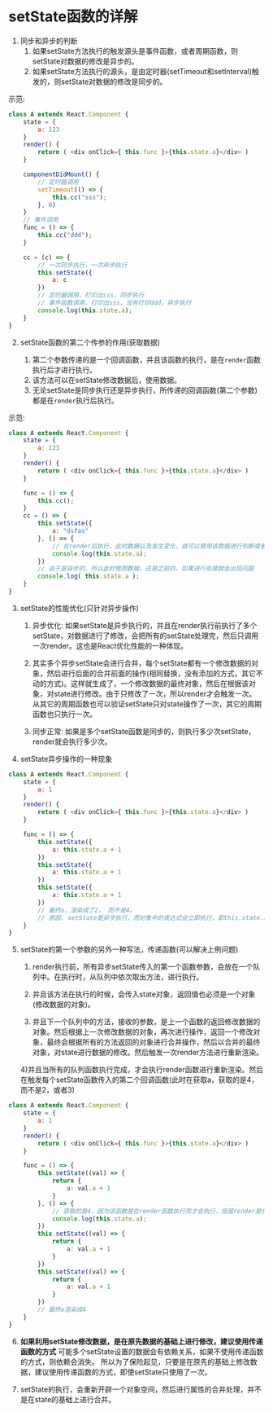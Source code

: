 # setState函数的详解

1. 同步和异步的判断
    1) 如果setState方法执行的触发源头是事件函数，或者周期函数，则setState对数据的修改是异步的。
    2) 如果setState方法执行的源头，是由定时器(setTimeout和setInterval)触发的，则setState对数据的修改是同步的。

示范: 
```js
class A extends React.Component {
    state = {
        a: 123
    }
    render() {
        return ( <div onClick={ this.func }>{this.state.a}</div> )
    }

    componentDidMount() {
        // 定时器调用
        setTimeout(() => {
            this.cc("sss");
        }, 0)
    }
    // 事件调用
    func = () => {
        this.cc("ddd");
    }

    cc = (c) => {
        // 一次同步执行，一次异步执行
        this.setState({
            a: c
        })
        // 定时器调用，打印出sss，同步执行
        // 事件函数调用，打印出sss，没有打印ddd，异步执行
        console.log(this.state.a);
    }
}
```

2. setState函数的第二个传参的作用(获取数据)

    1) 第二个参数传递的是一个回调函数，并且该函数的执行，是在`render`函数执行后才进行执行。
    2) 该方法可以在setState修改数据后，使用数据。
    3) 无论setState是同步执行还是异步执行，所传递的回调函数(第二个参数)都是在`render`执行后执行。

示范:
```js
class A extends React.Component {
    state = {
        a: 123
    }
    render() {
        return ( <div onClick={ this.func }>{this.state.a}</div> )
    }

    func = () => {
        this.cc();
    }
    cc = () => {
        this.setState({
            a: "dsfas"
        }, () => {
            // 在render后执行，此时数据以及发生变化，就可以使用该数据进行判断或者处理
            console.log(this.state.a);
        })
        // 由于是异步的，所以此时使用数据，还是之前的，如果进行处理就会出现问题
        console.log( this.state.a );
    }
}
```

3. setState的性能优化(只针对异步操作)
    1) 异步优化:  如果setState是异步执行的，并且在render执行前执行了多个setState，对数据进行了修改，会把所有的setState处理完，然后只调用一次render。这也是React优化性能的一种体现。

    2) 其实多个异步setState会进行合并，每个setState都有一个修改数据的对象，然后进行后面的合并前面的操作(相同替换，没有添加的方式，其它不动的方式)。这样就生成了，一个修改数据的最终对象，然后在根据该对象，对state进行修改。由于只修改了一次，所以render才会触发一次。
    从其它的周期函数也可以验证setState只对state操作了一次，其它的周期函数也只执行一次。

    3) 同步正常:  如果是多个setState函数是同步的，则执行多少次setState，render就会执行多少次。

4. setState异步操作的一种现象

```js
class A extends React.Component {
    state = {
        a: 1
    }
    render() {
        return ( <div onClick={ this.func }>{this.state.a}</div> )
    }

    func = () => {
        this.setState({
            a: this.state.a + 1
        })
        this.setState({
            a: this.state.a + 1
        })
        this.setState({
            a: this.state.a + 1
        })
        // 最终a，渲染成了2， 而不是4。
        // 原因: setState是异步执行，而对象中的表达式会立即执行，即this.state.a + 1会立即执行，三个得到的都是2。最终结果，a为2。
    }
}
```

5.  setState的第一个参数的另外一种写法，传递函数(可以解决上例问题)
    1) render执行前，所有异步setState传入的第一个函数参数，会放在一个队列中。在执行时，从队列中依次取出方法，进行执行。

    2)  并且该方法在执行的时候，会传入state对象，返回值也必须是一个对象(修改数据的对象)。

    3) 并且下一个队列中的方法，接收的参数，是上一个函数的返回修改数据的对象。然后根据上一次修改数据的对象，再次进行操作，返回一个修改对象，最终会根据所有的方法返回的对象进行合并操作，然后以合并的最终对象，对state进行数据的修改。然后触发一次render方法进行重新渲染。

    4)并且当所有的队列函数执行完成，才会执行render函数进行重新渲染。然后在触发每个setState函数传入的第二个回调函数(此时在获取a，获取的是4，而不是2，或者3)

```js
class A extends React.Component {
    state = {
        a: 1
    }
    render() {
        return ( <div onClick={ this.func }>{this.state.a}</div> )
    }

    func = () => {
        this.setState((val) => {
            return {
                a: val.a + 1
            }
        }, () => {
            // 获取的是4，因为该函数是在render函数执行完才会执行，但是render是在所有的setState处理完数据后才会执行，所有获取的是4。
            console.log(this.state.a);
        })
        this.setState((val) => {
            return {
                a: val.a + 1
            }
        })
        this.setState((val) => {
            return {
                a: val.a + 1
            }
        })
        // 最终a渲染成4
    }
}
```

6. **如果利用setState修改数据，是在原先数据的基础上进行修改，建议使用传递函数的方式**
可能多个setState设置的数据会有依赖关系，如果不使用传递函数的方式，则依赖会消失。
所以为了保险起见，只要是在原先的基础上修改数据，建议使用传递函数的方式，即使setState只使用了一次。


7. setState的执行，会重新开辟一个对象空间，然后进行属性的合并处理，并不是在state的基础上进行合并。


